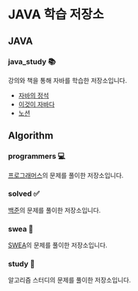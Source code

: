 # JAVA 학습 저장소

## JAVA 
### java_study 📚
강의와 책을 통해 자바를 학습한 저장소입니다.
- [자바의 정석](https://product.kyobobook.co.kr/detail/S000001550352)
- [이것이 자바다](https://m.hanbit.co.kr/store/books/book_view.html?p_code=B4861113361)
- [노션](https://9-bin.notion.site/Java-7a93a71c68814130ad80e8f0be685c73?pvs=4)

## Algorithm 
### programmers 💻
[프로그래머스](https://programmers.co.kr/)의 문제를 풀이한 저장소입니다.
### solved ✅
[백준](https://www.acmicpc.net/)의 문제를 풀이한 저장소입니다.
### swea 📝
[SWEA](https://swexpertacademy.com/main/main.do)의 문제를 풀이한 저장소입니다.
### study 🚀
알고리즘 스터디의 문제를 풀이한 저장소입니다.
